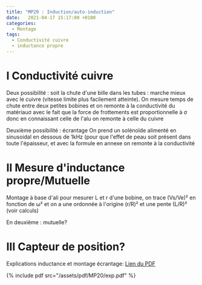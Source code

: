 ```yaml
---
title: "MP20 : Induction/auto-induction"
date:   2021-04-17 15:17:00 +0100
categories:
  - Montage
tags:
  - Conductivité cuivre
  - inductance propre
---
```

# I Conductivité cuivre

Deux possibilité : soit la chute d'une bille dans les tubes : marche mieux avec le cuivre (vitesse limite plus facilement atteinte). On mesure temps de chute entre deux petites
bobines et on remonte à la conductivité du matériau&sigma; avec le fait que la force de frottements est proportionnelle à &sigma; donc en connaissant celle de l'alu
on remonte à celle du cuivre

Deuxième possibilité : écrantage
On prend un solénoïde alimenté en sinusoidal en dessous de 1kHz (pour que l'effet de peau soit présent dans toute l'épaisseur, et avec la formule en annexe on remonte à la 
conductivité

# II Mesure d'inductance propre/Mutuelle
Montage à base d'ali pour mesurer L et r d'une bobine, on trace (Vs/Ve)² en fonction de &omega;² et on a une ordonnée à l'origine (r/R)² et une pente (L/R)² (voir calculs)

En deuxième :  mutuelle?

# III Capteur de position?

Explications inductance et montage écrantage: [Lien du PDF](/assets/pdf/MP20/exp.pdf)

{% include pdf src="/assets/pdf/MP20/exp.pdf" %}
